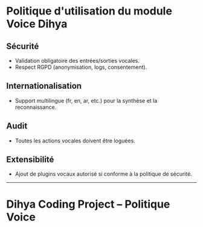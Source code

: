 # Politique d'utilisation du module Voice Dihya

## Sécurité
- Validation obligatoire des entrées/sorties vocales.
- Respect RGPD (anonymisation, logs, consentement).

## Internationalisation
- Support multilingue (fr, en, ar, etc.) pour la synthèse et la reconnaissance.

## Audit
- Toutes les actions vocales doivent être loguées.

## Extensibilité
- Ajout de plugins vocaux autorisé si conforme à la politique de sécurité.

---

# Dihya Coding Project – Politique Voice
